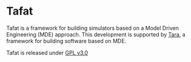 # Tafat #

Tafat is a framework for building simulators based on a Model Driven Engineering (MDE) approach. This development is supported by [Tara](https://bitbucket.org/siani/tara), a framework for building software based on MDE.

Tafat is released under [GPL v3.0](http://www.gnu.org/licenses/gpl-3.0.en.html)